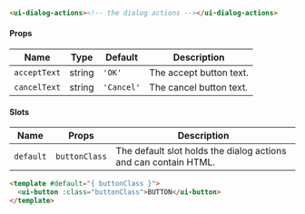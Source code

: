 ```html
<ui-dialog-actions><!-- the dialog actions --></ui-dialog-actions>
```

#### Props

| Name         | Type   | Default    | Description             |
| ------------ | ------ | ---------- | ----------------------- |
| `acceptText` | string | `'OK'`     | The accept button text. |
| `cancelText` | string | `'Cancel'` | The cancel button text. |

#### Slots

| Name      | Props         | Description                                                     |
| --------- | ------------- | --------------------------------------------------------------- |
| `default` | `buttonClass` | The default slot holds the dialog actions and can contain HTML. |

```html
<template #default="{ buttonClass }">
  <ui-button :class="buttonClass">BUTTON</ui-button>
</template>
```
